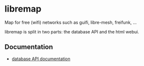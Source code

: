 # libremap

Map for free (wifi) networks such as guifi, libre-mesh, freifunk, ...

libremap is split in two parts: the database API and the html webui.

## Documentation

* [database API documentation](doc-api.md)
